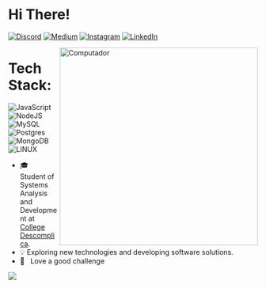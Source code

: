 # Hi There!

[![Discord](https://img.shields.io/badge/Discord-%237289DA.svg?logo=discord&logoColor=white)](htttps://discord.gg/RafaProtasio#9366) [![Medium](https://img.shields.io/badge/Medium-12100E?logo=medium&logoColor=white)](https://medium.com/@https://rafaelaprotasio.medium.com/) [![Instagram](https://img.shields.io/badge/Instagram-%23E4405F.svg?logo=Instagram&logoColor=white)](https://instagram.com/https://www.instagram.com/protasiox/) [![LinkedIn](https://img.shields.io/badge/LinkedIn-%230077B5.svg?logo=linkedin&logoColor=white)](https://linkedin.com/in/https://www.linkedin.com/in/rafaela-protasio/) 

<img src="https://raw.githubusercontent.com/MicaelliMedeiros/micaellimedeiros/master/image/computer-illustration.png" min-width="400px" max-width="400px" width="400px" align="right" alt="Computador">

# Tech Stack:
![JavaScript](https://img.shields.io/badge/javascript-%23323330.svg?style=flat&logo=javascript&logoColor=%23F7DF1E)
![NodeJS](https://img.shields.io/badge/node.js-6DA55F?style=flat&logo=node.js&logoColor=white) 
![MySQL](https://img.shields.io/badge/mysql-%2300f.svg?style=flat&logo=mysql&logoColor=white) 
![Postgres](https://img.shields.io/badge/postgres-%23316192.svg?style=flat&logo=postgresql&logoColor=white) 
![MongoDB](https://img.shields.io/badge/MongoDB-%234ea94b.svg?style=flat&logo=mongodb&logoColor=white) 
![LINUX](https://img.shields.io/badge/Linux-FCC624?style=flat&logo=linux&logoColor=black) 

- 🎓 &nbsp; Student of Systems Analysis and Development at <a href="https://descomplica.com.br/faculdade/b/">College Descomplica</a>.
-  &#128161; Exploring new technologies and developing software solutions.
- 🌱 &nbsp; Love a good challenge

![](https://github-readme-stats-git-masterrstaa-rickstaa.vercel.app/api/top-langs/?username=Rafa-protasio&theme=synthwave&hide_border=false&include_all_commits=true&count_private=true&layout=compact)
